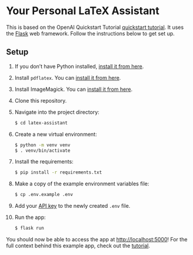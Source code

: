# Your Personal LaTeX Assistant

This is based on the OpenAI Quickstart Tutorial [quickstart tutorial](https://beta.openai.com/docs/quickstart). It uses the [Flask](https://flask.palletsprojects.com/en/2.0.x/) web framework. Follow the instructions below to get set up.

## Setup

1. If you don’t have Python installed, [install it from here](https://www.python.org/downloads/).

2. Install `pdflatex`. You can [install it from here](https://www.latex-project.org/get/). 

3. Install ImageMagick. You can [install it from here](https://imagemagick.org/script/download.php).

3. Clone this repository.

4. Navigate into the project directory:

   ```bash
   $ cd latex-assistant
   ```

5. Create a new virtual environment:

   ```bash
   $ python -m venv venv
   $ . venv/bin/activate
   ```

6. Install the requirements:

   ```bash
   $ pip install -r requirements.txt
   ```

7. Make a copy of the example environment variables file:

   ```bash
   $ cp .env.example .env
   ```

8. Add your [API key](https://beta.openai.com/account/api-keys) to the newly created `.env` file.

9. Run the app:

   ```bash
   $ flask run
   ```

You should now be able to access the app at [http://localhost:5000](http://localhost:5000)! For the full context behind this example app, check out the [tutorial](https://beta.openai.com/docs/quickstart).
